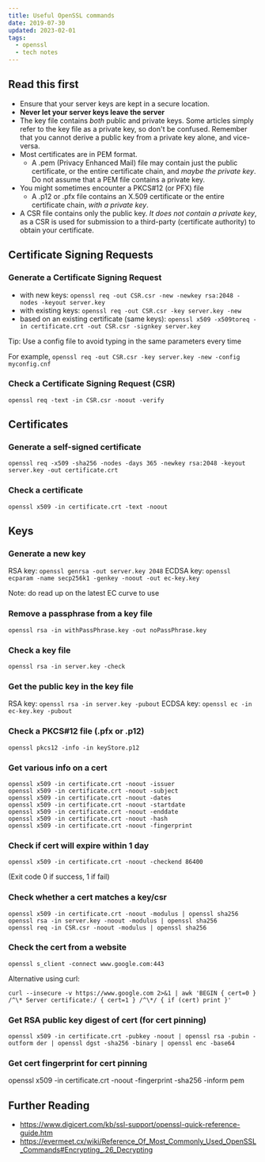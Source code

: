 ```yaml
---
title: Useful OpenSSL commands
date: 2019-07-30
updated: 2023-02-01
tags:
  - openssl
  - tech notes
---
```


## Read this first

- Ensure that your server keys are kept in a secure location.
- **Never let your server keys leave the server**
- The key file contains *both* public and private keys. Some articles simply refer to the key file as a private key, so don't be confused. Remember that you cannot derive a public key from a private key alone, and vice-versa.
- Most certificates are in PEM format.
  - A .pem (Privacy Enhanced Mail) file may contain just the public certificate, or the entire certificate chain, and *maybe the private key*. Do not assume that a PEM file contains a private key.
- You might sometimes encounter a PKCS#12 (or PFX) file
  - A .p12 or .pfx file contains an X.509 certificate or the entire certificate chain, *with a private key*.
- A CSR file contains only the public key. *It does not contain a private key*, as a CSR is used for submission to a third-party (certificate authority) to obtain your certificate.


## Certificate Signing Requests

### Generate a Certificate Signing Request

- with new keys: `openssl req -out CSR.csr -new -newkey rsa:2048 -nodes -keyout server.key`
- with existing keys: `openssl req -out CSR.csr -key server.key -new`
- based on an existing certificate (same keys): `openssl x509 -x509toreq -in certificate.crt -out CSR.csr -signkey server.key`

Tip: Use a config file to avoid typing in the same parameters every time

For example, `openssl req -out CSR.csr -key server.key -new -config myconfig.cnf`

### Check a Certificate Signing Request (CSR)
`openssl req -text -in CSR.csr -noout -verify `


## Certificates

### Generate a self-signed certificate
`openssl req -x509 -sha256 -nodes -days 365 -newkey rsa:2048 -keyout server.key -out certificate.crt`

### Check a certificate
`openssl x509 -in certificate.crt -text -noout`


## Keys

### Generate a new key
RSA key: `openssl genrsa -out server.key 2048`
ECDSA key: `openssl ecparam -name secp256k1 -genkey -noout -out ec-key.key`

Note: do read up on the latest EC curve to use

### Remove a passphrase from a key file
`openssl rsa -in withPassPhrase.key -out noPassPhrase.key`

### Check a key file
`openssl rsa -in server.key -check`

### Get the public key in the key file
RSA key: `openssl rsa -in server.key -pubout`
ECDSA key: `openssl ec -in ec-key.key -pubout`

### Check a PKCS#12 file (.pfx or .p12)
`openssl pkcs12 -info -in keyStore.p12`

### Get various info on a cert
```
openssl x509 -in certificate.crt -noout -issuer
openssl x509 -in certificate.crt -noout -subject
openssl x509 -in certificate.crt -noout -dates
openssl x509 -in certificate.crt -noout -startdate
openssl x509 -in certificate.crt -noout -enddate
openssl x509 -in certificate.crt -noout -hash
openssl x509 -in certificate.crt -noout -fingerprint
```

### Check if cert will expire within 1 day
`openssl x509 -in certificate.crt -noout -checkend 86400`

(Exit code 0 if success, 1 if fail)

### Check whether a cert matches a key/csr
```
openssl x509 -in certificate.crt -noout -modulus | openssl sha256
openssl rsa -in server.key -noout -modulus | openssl sha256
openssl req -in CSR.csr -noout -modulus | openssl sha256
```


### Check the cert from a website
```
openssl s_client -connect www.google.com:443
```

Alternative using curl:
```
curl --insecure -v https://www.google.com 2>&1 | awk 'BEGIN { cert=0 } /^\* Server certificate:/ { cert=1 } /^\*/ { if (cert) print }'
```

### Get RSA public key digest of cert (for cert pinning)
```
openssl x509 -in certificate.crt -pubkey -noout | openssl rsa -pubin -outform der | openssl dgst -sha256 -binary | openssl enc -base64
```

### Get cert fingerprint for cert pinning
openssl x509 -in certificate.crt -noout -fingerprint -sha256 -inform pem


## Further Reading

- https://www.digicert.com/kb/ssl-support/openssl-quick-reference-guide.htm
- https://evermeet.cx/wiki/Reference_Of_Most_Commonly_Used_OpenSSL_Commands#Encrypting_.26_Decrypting
